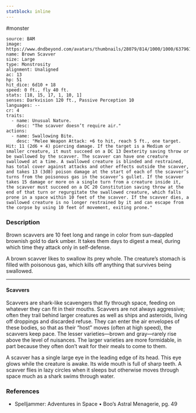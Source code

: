 ```yaml
---
statblock: inline
---
```

 #monster 

```statblock
source: BAM
image: https://www.dndbeyond.com/avatars/thumbnails/28079/814/1000/1000/637961800732449697.jpeg
name: Brown Scavver
size: Large
type: Monstrosity
alignment: Unaligned
ac: 13
hp: 51
hit_dice: 6d10 + 18
speed: 0 ft., fly 40 ft.
stats: [18, 15, 17, 1, 10, 1]
senses: Darkvision 120 ft., Passive Perception 10
languages: --
cr: 4
traits:
  - name: Unusual Nature.
    desc: "The scavver doesn’t require air."
actions:
  - name: Swallowing Bite.
    desc: "Melee Weapon Attack: +6 to hit, reach 5 ft., one target. Hit: 11 (2d6 + 4) piercing damage. If the target is a Medium or smaller creature, it must succeed on a DC 13 Dexterity saving throw or be swallowed by the scavver. The scavver can have one creature swallowed at a time. A swallowed creature is blinded and restrained, has total cover against attacks and other effects outside the scavver, and takes 13 (3d8) poison damage at the start of each of the scavver’s turns from the poisonous gas in the scavver’s gullet. If the scavver takes 15 damage or more on a single turn from a creature inside it, the scavver must succeed on a DC 20 Constitution saving throw at the end of that turn or regurgitate the swallowed creature, which falls prone in a space within 10 feet of the scavver. If the scavver dies, a swallowed creature is no longer restrained by it and can escape from the corpse by using 10 feet of movement, exiting prone."
```

### Description

Brown scavvers are 10 feet long and range in color from sun-dappled brownish gold to dark umber. It takes them days to digest a meal, during which time they attack only in self-defense.

A brown scavver likes to swallow its prey whole. The creature’s stomach is filled with poisonous gas, which kills off anything that survives being swallowed.

---

#### Scavvers

Scavvers are shark-like scavengers that fly through space, feeding on whatever they can fit in their mouths. Scavvers are not always aggressive; often they trail behind larger creatures as well as ships and asteroids, living off droppings and discarded refuse. They can enter the air envelopes of these bodies, so that as their “host” moves (often at high speed), the scavvers keep pace. The lesser varieties—brown and gray—rarely rise above the level of nuisances. The larger varieties are more formidable, in part because they often don’t wait for their meals to come to them.

A scavver has a single large eye in the leading edge of its head. This eye glows while the creature is awake. Its wide mouth is full of sharp teeth. A scavver flies in lazy circles when it sleeps but otherwise moves through space much as a shark swims through water.

### References

* Spelljammer: Adventures in Space • Boo’s Astral Menagerie, pg. 49
